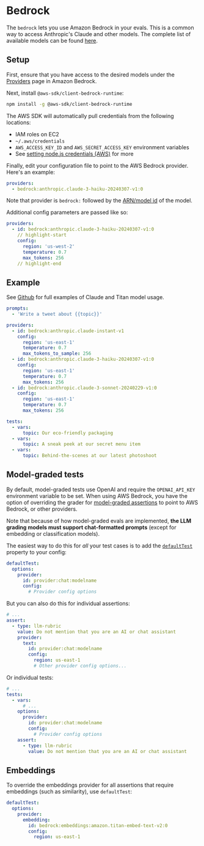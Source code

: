 # Bedrock

The `bedrock` lets you use Amazon Bedrock in your evals. This is a common way to access Anthropic's Claude and other models. The complete list of available models can be found [here](https://docs.aws.amazon.com/bedrock/latest/userguide/model-ids.html#model-ids-arns).

## Setup

First, ensure that you have access to the desired models under the [Providers](https://console.aws.amazon.com/bedrock/home) page in Amazon Bedrock.

Next, install `@aws-sdk/client-bedrock-runtime`:

```sh
npm install -g @aws-sdk/client-bedrock-runtime
```

The AWS SDK will automatically pull credentials from the following locations:

- IAM roles on EC2
- `~/.aws/credentials`
- `AWS_ACCESS_KEY_ID` and `AWS_SECRET_ACCESS_KEY` environment variables
- See [setting node.js credentials (AWS)](https://docs.aws.amazon.com/sdk-for-javascript/v2/developer-guide/setting-credentials-node.html) for more

Finally, edit your configuration file to point to the AWS Bedrock provider. Here's an example:

```yaml
providers:
  - bedrock:anthropic.claude-3-haiku-20240307-v1:0
```

Note that provider is `bedrock:` followed by the [ARN/model id](https://docs.aws.amazon.com/bedrock/latest/userguide/model-ids.html#model-ids-arns) of the model.

Additional config parameters are passed like so:

```yaml
providers:
  - id: bedrock:anthropic.claude-3-haiku-20240307-v1:0
    // highlight-start
    config:
      region: 'us-west-2'
      temperature: 0.7
      max_tokens: 256
    // highlight-end
```

## Example

See [Github](https://github.com/promptfoo/promptfoo/tree/main/examples/amazon-bedrock) for full examples of Claude and Titan model usage.

```yaml
prompts:
  - 'Write a tweet about {{topic}}'

providers:
  - id: bedrock:anthropic.claude-instant-v1
    config:
      region: 'us-east-1'
      temperature: 0.7
      max_tokens_to_sample: 256
  - id: bedrock:anthropic.claude-3-haiku-20240307-v1:0
    config:
      region: 'us-east-1'
      temperature: 0.7
      max_tokens: 256
  - id: bedrock:anthropic.claude-3-sonnet-20240229-v1:0
    config:
      region: 'us-east-1'
      temperature: 0.7
      max_tokens: 256

tests:
  - vars:
      topic: Our eco-friendly packaging
  - vars:
      topic: A sneak peek at our secret menu item
  - vars:
      topic: Behind-the-scenes at our latest photoshoot
```

## Model-graded tests

By default, model-graded tests use OpenAI and require the `OPENAI_API_KEY` environment variable to be set. When using AWS Bedrock, you have the option of overriding the grader for [model-graded assertions](/docs/configuration/expected-outputs/model-graded/) to point to AWS Bedrock, or other providers.

Note that because of how model-graded evals are implemented, **the LLM grading models must support chat-formatted prompts** (except for embedding or classification models).

The easiest way to do this for _all_ your test cases is to add the [`defaultTest`](/docs/configuration/guide/#default-test-cases) property to your config:

```yaml title=promptfooconfig.yaml
defaultTest:
  options:
    provider:
      id: provider:chat:modelname
      config:
        # Provider config options
```

But you can also do this for individual assertions:

```yaml
# ...
assert:
  - type: llm-rubric
    value: Do not mention that you are an AI or chat assistant
    provider:
      text:
        id: provider:chat:modelname
        config:
          region: us-east-1
          # Other provider config options...
```

Or individual tests:

```yaml
# ...
tests:
  - vars:
      # ...
    options:
      provider:
        id: provider:chat:modelname
        config:
          # Provider config options
    assert:
      - type: llm-rubric
        value: Do not mention that you are an AI or chat assistant
```

## Embeddings

To override the embeddings provider for all assertions that require embeddings (such as similarity), use `defaultTest`:

```yaml
defaultTest:
  options:
    provider:
      embedding:
        id: bedrock:embeddings:amazon.titan-embed-text-v2:0
        config:
          region: us-east-1
```
